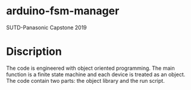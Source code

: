 # arduino-fsm-manager
SUTD-Panasonic Capstone 2019
# Discription
The code is engineered with object oriented programming. The main function is a finite state machine and each device is treated as an object.
  The code contain two parts: the object library and the run script.
